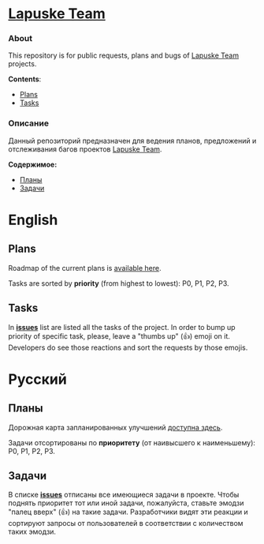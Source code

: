[Lapuske Team](https://lapuske.dev/)
==============

### About

This repository is for public requests, plans and bugs of [Lapuske Team](https://lapuske.dev/) projects.

__Contents__:
* [Plans](#plans)
* [Tasks](#tasks)

### Описание

Данный репозиторий предназначен для ведения планов, предложений и отслеживания багов проектов [Lapuske Team](https://lapuske.dev/).
 
__Содержимое:__
* [Планы](#планы)
* [Задачи](#задачи)




# English



## Plans

Roadmap of the current plans is [available here](https://github.com/orgs/lapuske/projects/2/views/1).

Tasks are sorted by __priority__ (from highest to lowest): P0, P1, P2, P3.



## Tasks

In [__issues__](https://github.com/lapuske/team/issues) list are listed all the tasks of the project. In order to bump up priority of specific task, please, leave a "thumbs up" (👍) emoji on it. Developers do see those reactions and sort the requests by those emojis.




# Русский



## Планы

Дорожная карта запланированных улучшений [доступна здесь](https://github.com/orgs/lapuske/projects/2/views/1).

Задачи отсортированы по __приоритету__ (от наивысшего к наименьшему): P0, P1, P2, P3.



## Задачи

В списке [__issues__](https://github.com/lapuske/team/issues) отписаны все имеющиеся задачи в проекте. Чтобы поднять приоритет тот или иной задачи, пожалуйста, ставьте эмодзи "палец вверх" (👍) на такие задачи. Разработчики видят эти реакции и сортируют запросы от пользователей в соответствии с количеством таких эмодзи.

